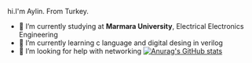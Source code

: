 hi.I'm Aylin. From Turkey.
- 🔭 I’m currently studying at **Marmara University**, Electrical Electronics Engineering
- 🌱 I’m currently learning c language and digital desing in verilog
- 🤔 I’m looking for help with networking
[![Anurag's GitHub stats](https://github-readme-stats.vercel.app/api?username=aylindogan)](https://github.com/anuraghazra/github-readme-stats)
